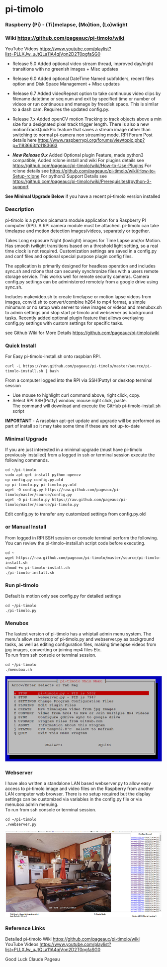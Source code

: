 # pi-timolo
### Raspberry (Pi) - (Ti)melapse, (Mo)tion, (Lo)wlight
### Wiki https://github.com/pageauc/pi-timolo/wiki     
YouTube Videos https://www.youtube.com/playlist?list=PLLXJw_uJtQLa11A4qjVpn2D2T0pgfaSG0

* Release 5.0 Added optional video stream thread, improved day/night transitions with no greenish images + Misc updates
* Release 6.0 Added optional DateTime Named subfolders, recent files option and Disk Space Management + Misc updates 
* Release 6.7 Added videoRepeat option to take continuous video clips by filename datetime or seq num and exit by
specified time or number of videos or run continuous and manage by freedisk space. This is similar to a dash cam.  Requires the updated config.py.   
* Release 7.x Added openCV motion Tracking to track objects above a min size for a designated pixel track trigger length.
There is also a new motionTrackQuickPic feature that saves a stream image rather than switching to normal pi-camera non streaming mode.
RPI Forum Post details here https://www.raspberrypi.org/forums/viewtopic.php?p=1183663#p1183663   

* ***New Release 9.x*** Added Optional plugin Feature, made python3 compatible, Added rclone install and wiki
For plugins details see https://github.com/pageauc/pi-timolo/wiki/How-to-Use-Plugins
For rclone details see https://github.com/pageauc/pi-timolo/wiki/How-to-Setup-rclone
For python3 Support Details see https://github.com/pageauc/pi-timolo/wiki/Prerequisites#python-3-support

**See Minimal Upgrade Below** if you have a recent pi-timolo version installed

### Description
pi-timolo is a python picamara module application for a Raspberry PI computer (RPI).
A RPI camera module must be attached. pi-timolo can take timelapse and motion detection
images/videos, separately or together. 

Takes Long exposure Night (lowlight) images for Time Lapse and/or Motion. Has smooth twilight transitions based on a threshold light
setting, so a real time clock is not required. Customization settings are saved in a config.py and conf files and optional special
purpose plugin config files.

The application is primarily designed for headless operation and includes sync.sh and rclone that
can securely synchronize files with a users remote storage service. This works well for remote security
cameras. Camera config.py settings can be administered remotely from a google drive using sync.sh.

Includes makevideo.sh to create timelapse or motion lapse videos from images, convid.sh to convert/combine 
h264 to mp4 format, a simple minumum or no setup web server to view images or videos and menubox.sh 
to admin settings and stop start pi-timolo and webserver as background tasks. Recently added
optional plugin feature that allows overlaying config.py settings with custom settings for
specific tasks.  
        
see Github Wiki for More Details https://github.com/pageauc/pi-timolo/wiki    
 
### Quick Install
For Easy pi-timolo-install.sh onto raspbian RPI. 

    curl -L https://raw.github.com/pageauc/pi-timolo/master/source/pi-timolo-install.sh | bash

From a computer logged into the RPI via SSH(Putty) or desktop terminal session  
* Use mouse to highlight curl command above, right click, copy.  
* Select RPI SSH(Putty) window, mouse right click, paste.   
The command will download and execute the GitHub pi-timolo-install.sh script   

**IMPORTANT** - A raspbian apt-get update and upgrade will be performed as part of install
so it may take some time if these are not up-to-date       

### Minimal Upgrade
If you are just interested in a minimal upgrade (must have pi-timolo previously installed)
from a logged in ssh or terminal session execute the following commands.  

    cd ~/pi-timolo
    sudo apt-get install python-opencv
    cp config.py config.py.old
    cp pi-timolo.py pi-timolo.py.old
    wget -O config.py https://raw.github.com/pageauc/pi-timolo/master/source/config.py
    wget -O pi-timolo.py https://raw.github.com/pageauc/pi-timolo/master/source/pi-timolo.py    
    
Edit config.py to transfer any customized settings from config.py.old  
    
### or Manual Install   
From logged in RPI SSH session or console terminal perform the following. You can review
the pi-timolo-install.sh script code before executing.

    cd ~
    wget https://raw.github.com/pageauc/pi-timolo/master/source/pi-timolo-install.sh
    chmod +x pi-timolo-install.sh
    ./pi-timolo-install.sh
    
### Run pi-timolo 
Default is motion only see config.py for detailed settings   
    
    cd ~/pi-timolo
    ./pi-timolo.py   
 
### Menubox
The lastest version of pi-timolo has a whiptail admin menu system. The menu's allow
start/stop of pi-timolo.py and webserver.py as background tasks, as well as
editing configuration files, making timelapse videos from jpg images, converting or joining mp4 files Etc.    
To run from ssh console or terminal session.

    cd ~/pi-timolo
    ./menubox.sh

![menubox main menu](menubox.png)
 
### Webserver
I have also written a standalone LAN based webserver.py to allow easy access to pi-timolo image and video files
on the Raspberry from another LAN computer web browser.  There is no setup required but the display
settings can be customized via variables in the config.py file or via menubox admin menuing.   
To run from ssh console or terminal session.
    
    cd ~/pi-timolo
    ./webserver.py

![webserver browser screen shot](webserver.png)
 
### Reference Links  
Detailed pi-timolo Wiki https://github.com/pageauc/pi-timolo/wiki  
YouTube Videos https://www.youtube.com/playlist?list=PLLXJw_uJtQLa11A4qjVpn2D2T0pgfaSG0
 
Good Luck
Claude Pageau 
